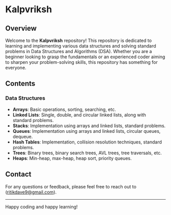 # Kalpvriksh

## Overview

Welcome to the **Kalpvriksh** repository! This repository is dedicated to learning and implementing various data structures and solving standard problems in Data Structures and Algorithms (DSA). Whether you are a beginner looking to grasp the fundamentals or an experienced coder aiming to sharpen your problem-solving skills, this repository has something for everyone.

## Contents

### Data Structures

- **Arrays**: Basic operations, sorting, searching, etc.
- **Linked Lists**: Single, double, and circular linked lists, along with standard problems.
- **Stacks**: Implementation using arrays and linked lists, standard problems.
- **Queues**: Implementation using arrays and linked lists, circular queues, dequeue.
- **Hash Tables**: Implementation, collision resolution techniques, standard problems.
- **Trees**: Binary trees, binary search trees, AVL trees, tree traversals, etc.
- **Heaps**: Min-heap, max-heap, heap sort, priority queues.



## Contact

For any questions or feedback, please feel free to reach out to (ritikdave9@gmail.com).

---

Happy coding and happy learning!

